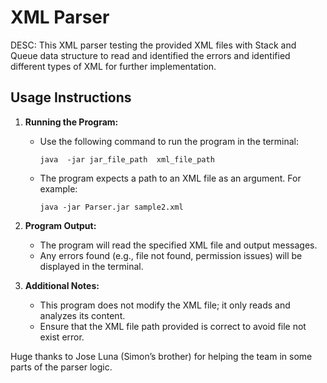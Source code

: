 XML Parser
==========
DESC: This XML parser testing the provided XML files with Stack and Queue data structure to read and identified the errors and identified different types of XML for further implementation. 


Usage Instructions
------------------
1. **Running the Program:**
   - Use the following command to run the program in the terminal:
     ```
     java  -jar jar_file_path  xml_file_path
     ```
   - The program expects a path to an XML file as an argument. For example:
     ```
     java -jar Parser.jar sample2.xml
     ```

2. **Program Output:**
   - The program will read the specified XML file and output messages.
   - Any errors found (e.g., file not found, permission issues) will be displayed in the terminal.

3. **Additional Notes:**
   - This program does not modify the XML file; it only reads and analyzes its content.
   - Ensure that the XML file path provided is correct to avoid file not exist error.


Huge thanks to Jose Luna (Simon’s brother) for helping the team in some parts of the parser logic.
